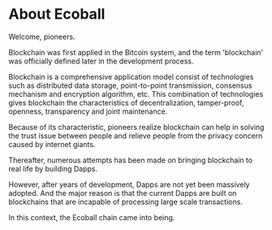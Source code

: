 # About Ecoball

Welcome, pioneers.

Blockchain was first applied in the Bitcoin system, and the term 'blockchain' was officially defined later in the development process.&#x20;

Blockchain is a comprehensive application model consist of technologies such as distributed data storage, point-to-point transmission, consensus mechanism and encryption algorithm, etc. This combination of technologies gives blockchain the characteristics of decentralization, tamper-proof, openness, transparency and joint maintenance.&#x20;

Because of its characteristic, pioneers realize blockchain can help in solving the trust issue between people and relieve people from the privacy concern caused by internet giants.

Thereafter, numerous attempts has been made on bringing blockchain to real life by building Dapps.

However, after years of development, Dapps are not yet been massively adopted. And the major reason is that the current Dapps are built on blockchains that are incapable of processing large scale transactions.

In this context, the Ecoball chain came into being.

